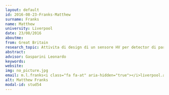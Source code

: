 ```yaml
---
layout: default 
id: 2016-08-23-Franks-Matthew
surname: Franks
name: Matthew
university: Liverpool
date: 23/08/2016
aboutme: 
from: Great Britain
research_topic: Attivita di design di un sensore HV per detector di particelle (Univ.Liverpool_Casse)
abstract: 
advisor: Gasparini Leonardo
keywords: 
website: 
img: no_picture.jpg
email: m.l.franks<i class="fa fa-at" aria-hidden="true"></i>liverpool.ac.uk
alt: Matthew Franks
modal-id: stud54
---
```

